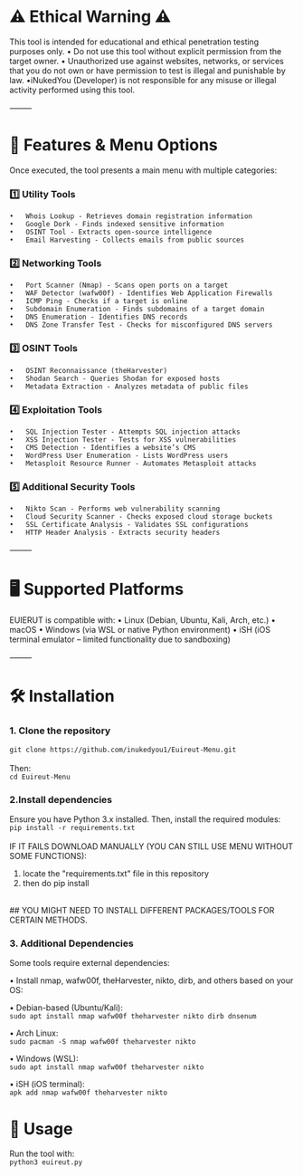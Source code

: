 # ⚠️ Ethical Warning ⚠️

This tool is intended for educational and ethical penetration testing purposes only.
	•	Do not use this tool without explicit permission from the target owner.
	•	Unauthorized use against websites, networks, or services that you do not own or have permission to test is illegal and punishable by law.
	•iNukedYou (Developer) is not responsible for any misuse or illegal activity performed using this tool.

⸻

# 📜 Features & Menu Options

Once executed, the tool presents a main menu with multiple categories:

### 1️⃣ Utility Tools
	•	Whois Lookup - Retrieves domain registration information
	•	Google Dork - Finds indexed sensitive information
	•	OSINT Tool - Extracts open-source intelligence
	•	Email Harvesting - Collects emails from public sources

### 2️⃣ Networking Tools
	•	Port Scanner (Nmap) - Scans open ports on a target
	•	WAF Detector (wafw00f) - Identifies Web Application Firewalls
	•	ICMP Ping - Checks if a target is online
	•	Subdomain Enumeration - Finds subdomains of a target domain
	•	DNS Enumeration - Identifies DNS records
	•	DNS Zone Transfer Test - Checks for misconfigured DNS servers

### 3️⃣ OSINT Tools
	•	OSINT Reconnaissance (theHarvester)
	•	Shodan Search - Queries Shodan for exposed hosts
	•	Metadata Extraction - Analyzes metadata of public files

### 4️⃣ Exploitation Tools
	•	SQL Injection Tester - Attempts SQL injection attacks
	•	XSS Injection Tester - Tests for XSS vulnerabilities
	•	CMS Detection - Identifies a website’s CMS
	•	WordPress User Enumeration - Lists WordPress users
	•	Metasploit Resource Runner - Automates Metasploit attacks

### 5️⃣ Additional Security Tools
	•	Nikto Scan - Performs web vulnerability scanning
	•	Cloud Security Scanner - Checks exposed cloud storage buckets
	•	SSL Certificate Analysis - Validates SSL configurations
	•	HTTP Header Analysis - Extracts security headers

⸻

# 🖥️ Supported Platforms

EUIERUT is compatible with:
	•	Linux (Debian, Ubuntu, Kali, Arch, etc.)
	•	macOS
	•	Windows (via WSL or native Python environment)
	•	iSH (iOS terminal emulator – limited functionality due to sandboxing)

⸻

# 🛠️ Installation

### 1. Clone the repository<br/>
 
   `git clone https://github.com/inukedyou1/Euireut-Menu.git` <br/> <br/>
   Then: <br/>
`cd Euireut-Menu`

### 2.Install dependencies

Ensure you have Python 3.x installed. Then, install the required modules:<br/>
`pip install -r requirements.txt`
<br/>
<br/>
 IF IT FAILS DOWNLOAD MANUALLY  (YOU CAN STILL USE MENU WITHOUT SOME FUNCTIONS): <br/>
1. locate the "requirements.txt" file in this repository <br/>
2. then do pip install <package> 
<br/>
## YOU MIGHT NEED TO INSTALL DIFFERENT PACKAGES/TOOLS FOR CERTAIN METHODS.

### 3.  Additional Dependencies

Some tools require external dependencies:

•	Install nmap, wafw00f, theHarvester, nikto, dirb, and others based on your OS:
 
• Debian-based (Ubuntu/Kali):<br/>
`sudo apt install nmap wafw00f theharvester nikto dirb dnsenum`

•	Arch Linux:<br/>
`sudo pacman -S nmap wafw00f theharvester nikto`

•	Windows (WSL):<br/>
`sudo apt install nmap wafw00f theharvester nikto`

•	iSH (iOS terminal):<br/>
`apk add nmap wafw00f theharvester nikto`

# 🚀 Usage

Run the tool with:<br/>
`python3 euireut.py`

